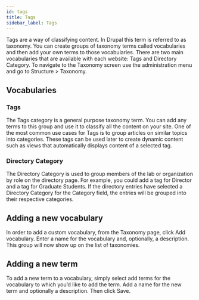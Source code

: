 ```yaml
---
id: tags
title: Tags
sidebar_label: Tags
---
```


Tags are a way of classifying content. In Drupal this term is referred to as taxonomy. You can create groups of taxonomy terms called vocabularies and then add your own terms to those vocabularies. There are two main vocabularies that are available with each website: Tags and Directory Category. To navigate to the Taxonomy screen use the administration menu and go to Structure > Taxonomy.

## Vocabularies

### Tags
The Tags category is a general purpose taxonomy term. You can add any terms to this group and use it to classify all the content on your site. One of the most common use cases for Tags is to group articles on similar topics into categories. These tags can be used later to create dynamic content such as views that automatically displays content of a selected tag.

### Directory Category
The Directory Category is used to group members of the lab or organization by role on the directory page. For example, you could add a tag for Director and a tag for Graduate Students. If the directory entries have selected a Directory Category for the Category field, the entries will be grouped into their respective categories.

## Adding a new vocabulary
In order to add a custom vocabulary, from the Taxonomy page, click Add vocabulary. Enter a name for the vocabulary and, optionally, a description. This group will now show up on the list of taxonomies.

## Adding a new term
To add a new term to a vocabulary, simply select add terms for the vocabulary to which you’d like to add the term. Add a name for the new term and optionally a description. Then click Save.